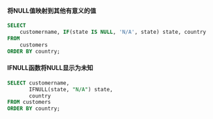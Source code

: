 #### 将NULL值映射到其他有意义的值
```sql
SELECT 
    customername, IF(state IS NULL, 'N/A', state) state, country
FROM
    customers
ORDER BY country;
```

#### IFNULL函数将NULL显示为未知
```sql
SELECT customername, 
       IFNULL(state, "N/A") state, 
       country
FROM customers
ORDER BY country;
```
